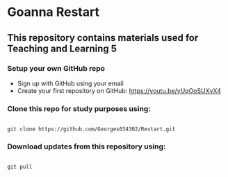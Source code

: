 # Goanna Restart 
## This repository contains materials used for Teaching and Learning 5

### Setup your own GitHub repo

* Sign up with GitHub using your email
* Create your first repository on GitHub: https://youtu.be/vUqOoSUXvX4
  
### Clone this repo for study purposes using:
``` 

git clone https://github.com/Georges034302/Restart.git

```

### Download updates from this repository using:
```

git pull

```
